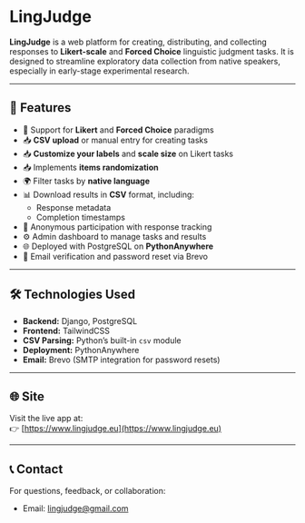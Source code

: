 # LingJudge

**LingJudge** is a web platform for creating, distributing, and collecting responses to **Likert-scale** and **Forced Choice** linguistic judgment tasks. It is designed to streamline exploratory data collection from native speakers, especially in early-stage experimental research.

---

## 🚀 Features

- 🧪 Support for **Likert** and **Forced Choice** paradigms
- 📥 **CSV upload** or manual entry for creating tasks
- 📥 **Customize your labels** and **scale size** on Likert tasks
- 📥 Implements **items randomization**
- 🌍 Filter tasks by **native language**
- 📊 Download results in **CSV** format, including:
  - Response metadata
  - Completion timestamps
- 🔐 Anonymous participation with response tracking
- ⚙️ Admin dashboard to manage tasks and results
- 🌐 Deployed with PostgreSQL on **PythonAnywhere**
- 📨 Email verification and password reset via Brevo

---

## 🛠️ Technologies Used

- **Backend:** Django, PostgreSQL  
- **Frontend:** TailwindCSS  
- **CSV Parsing:** Python’s built-in `csv` module  
- **Deployment:** PythonAnywhere  
- **Email:** Brevo (SMTP integration for password resets)

---

## 🌐 Site

Visit the live app at:  
👉 [https://www.lingjudge.eu](https://www.lingjudge.eu)

---

## 📞 Contact

For questions, feedback, or collaboration:

- Email: [lingjudge@gmail.com](mailto:lingjudge@gmail.com)


